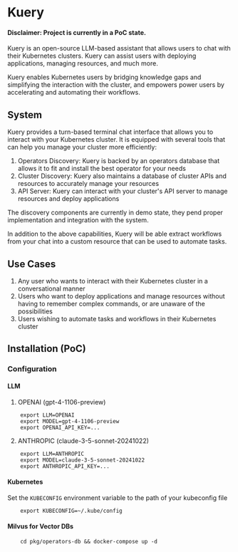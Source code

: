 # Kuery

#### Disclaimer: Project is currently in a PoC state.
Kuery is an open-source LLM-based assistant that allows users to chat with their Kubernetes clusters. 
Kuery can assist users with deploying applications, managing resources, and much more.

Kuery enables Kubernetes users by bridging knowledge gaps and simplifying the interaction with the cluster, 
and empowers power users by accelerating and automating their workflows.

## System

Kuery provides a turn-based terminal chat interface that allows you to interact with your Kubernetes cluster. 
It is equipped with several tools that can help you manage your cluster more efficiently:
1. Operators Discovery: Kuery is backed by an operators database that allows it to fit and install the best operator for your needs
2. Cluster Discovery: Kuery also maintains a database of cluster APIs and resources to accurately manage your resources
3. API Server: Kuery can interact with your cluster's API server to manage resources and deploy applications

The discovery components are currently in demo state, they pend proper implementation and integration with the system.

In addition to the above capabilities, Kuery will be able extract workflows from your chat into a custom resource that can be used to automate tasks.

## Use Cases

1. Any user who wants to interact with their Kubernetes cluster in a conversational manner
2. Users who want to deploy applications and manage resources without having to remember complex commands, or are unaware of the possibilities
3. Users wishing to automate tasks and workflows in their Kubernetes cluster

## Installation (PoC)

### Configuration

#### LLM

1. OPENAI (gpt-4-1106-preview)
```
    export LLM=OPENAI
    export MODEL=gpt-4-1106-preview
    export OPENAI_API_KEY=...
```

2. ANTHROPIC (claude-3-5-sonnet-20241022)
```
    export LLM=ANTHROPIC
    export MODEL=claude-3-5-sonnet-20241022
    export ANTHROPIC_API_KEY=...
```

#### Kubernetes

Set the `KUBECONFIG` environment variable to the path of your kubeconfig file
```
    export KUBECONFIG=~/.kube/config
```

#### Milvus for Vector DBs

```
    cd pkg/operators-db && docker-compose up -d
```